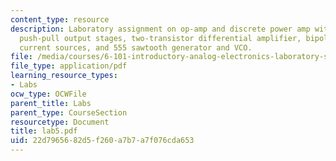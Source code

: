 ```yaml
---
content_type: resource
description: Laboratory assignment on op-amp and discrete power amp with improved
  push-pull output stages, two-transistor differential amplifier, bipolar and FET
  current sources, and 555 sawtooth generator and VCO.
file: /media/courses/6-101-introductory-analog-electronics-laboratory-spring-2007/22d7965682d5f260a7b7a7f076cda653_lab5.pdf
file_type: application/pdf
learning_resource_types:
- Labs
ocw_type: OCWFile
parent_title: Labs
parent_type: CourseSection
resourcetype: Document
title: lab5.pdf
uid: 22d79656-82d5-f260-a7b7-a7f076cda653
---
```

